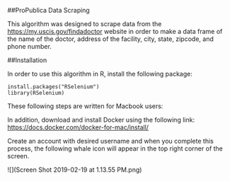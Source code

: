 ##ProPublica Data Scraping

This algorithm was designed to scrape data from the https://my.uscis.gov/findadoctor website in order to make a data frame of the name of the doctor, address of the facility, city, state, zipcode, and phone number.

##Installation

In order to use this algorithm in R, install the following package:

```{r}
install.packages("RSelenium")
library(RSelenium)
```

These following steps are written for Macbook users:

In addition, download and install Docker using the following link:
https://docs.docker.com/docker-for-mac/install/

Create an account with desired username and when you complete this process, the following whale icon will appear in the top right corner of the screen.

![](Screen Shot 2019-02-19 at 1.13.55 PM.png)



